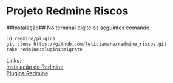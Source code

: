 Projeto Redmine Riscos
======================
##Instalação##
No terminal digite os seguintes comando
```shell
cd redmine/plugins
git clone https://github.com/leticiamara/redmine_riscos.git
rake redmine:plugins:migrate
```

Links:  
[Instalação do Redmine](http://www.redmine.org/projects/redmine/wiki/RedmineInstall)  
[Plugins Redmine](http://www.redmine.org/projects/redmine/wiki/Plugins)
